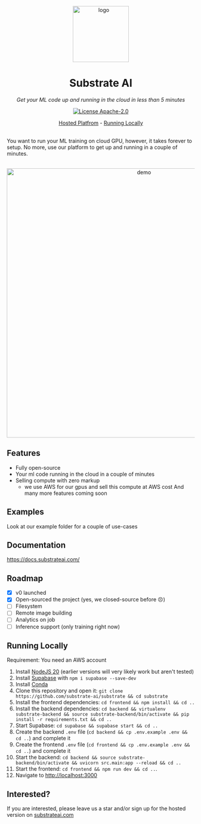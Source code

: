<p align="center">
  <a href="https://datasaurus.app">
    <img height="150" src="https://github.com/datasaurus-ai/datasaurus/assets/32412211/9ac40d6b-097b-4eaf-ba69-5129b52121af" alt="logo">
  </a>
</p>

<h1 align="center">
  Substrate AI
</h1>

<p align="center">
  <i>Get your ML code up and running in the cloud in less than 5 minutes</i>
</p>

<p align="center">
  <a href="/LICENSE"><img alt="License Apache-2.0" src="https://img.shields.io/github/license/datasaurus-ai/datasaurus?style=flat-square"></a>
</p>

<p align="center">
  <a href="https://substrateai.com">Hosted Platfrom</a> - <a href="#running-locally">Running Locally</a>
</p>

<br>
You want to run your ML training on cloud GPU, however, it takes forever to setup. No more, use our platform to get up and running in a couple of minutes. 
<br>
<br>
<p align="center">
 <img width="720" src="https://github.com/datasaurus-ai/datasaurus/assets/32412211/7b9a36dd-9264-4442-ba25-e29a5a1516f3" alt="demo">
</p>

## Features

- Fully open-source
- Your ml code running in the cloud in a couple of minutes
- Selling compute with zero markup
    - we use AWS for our gpus and sell this compute at AWS cost
And many more features coming soon

## Examples

Look at our example folder for a couple of use-cases

## Documentation

https://docs.substrateai.com/

## Roadmap

- [x] v0 launched
- [x] Open-sourced the project (yes, we closed-source before 😣)
- [ ] Filesystem
- [ ] Remote image building
- [ ] Analytics on job
- [ ] Inference support (only training right now)

## Running Locally

Requirement: You need an AWS account

1. Install [NodeJS 20](https://nodejs.org/en/download/current) (earlier versions will very likely work but aren't tested)
2. Install [Supabase](https://supabase.com/docs/guides/cli/local-development) with `npm i supabase --save-dev`
3. Install [Conda](https://conda.io/projects/conda/en/latest/user-guide/install/index.html)
4. Clone this repository and open it: `git clone https://github.com/substrate-ai/substrate && cd substrate`
5. Install the frontend dependencies: `cd frontend && npm install && cd ..`
6. Install the backend dependencies: `cd backend && virtualenv substrate-backend && source substrate-backend/bin/activate && pip install -r requirements.txt && cd ..`
7. Start Supabase: `cd supabase && supabase start && cd ..`
9. Create the backend `.env` file (`cd backend && cp .env.example .env && cd ..`) and complete it
10. Create the frontend `.env` file (`cd frontend && cp .env.example .env && cd ..`) and complete it
11. Start the backend: `cd backend && source substrate-backend/bin/activate && uvicorn src.main:app --reload && cd ..`
12. Start the frontend: `cd frontend && npm run dev && cd ..`.
13. Navigate to [http://localhost:3000](http://localhost:3000)

## Interested?

If you are interested, please leave us a star and/or sign up for the hosted version on [substrateai.com](https://substrateai.com)